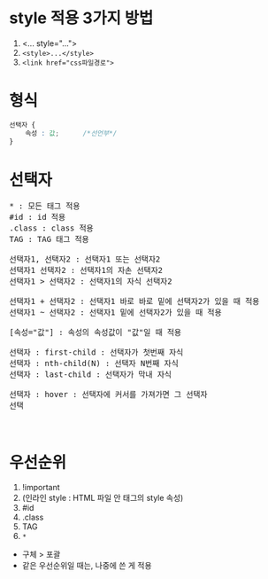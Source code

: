 # style 적용 3가지 방법
1. <... style="...">
2. `<style>...</style>`
3. `<link href="css파일경로">`

# 형식
```css
선택자 {
    속성 : 값;      /*선언부*/
}
```

# 선택자
<pre>
* : 모든 태그 적용
#id : id 적용
.class : class 적용
TAG : TAG 태그 적용

선택자1, 선택자2 : 선택자1 또는 선택자2
선택자1 선택자2 : 선택자1의 자손 선택자2
선택자1 > 선택자2 : 선택자1의 자식 선택자2

선택자1 + 선택자2 : 선택자1 바로 바로 밑에 선택자2가 있을 때 적용
선택자1 ~ 선택자2 : 선택자1 밑에 선택자2가 있을 때 적용

[속성="값"] : 속성의 속성값이 "값"일 때 적용

선택자 : first-child : 선택자가 첫번째 자식
선택자 : nth-child(N) : 선택자 N번째 자식
선택자 : last-child : 선택자가 막내 자식

선택자 : hover : 선택자에 커서를 가져가면 그 선택자
선택


</pre>

# 우선순위
1. !important
2. (인라인 style : HTML 파일 안 태그의 style 속성)
2. #id
3. .class
4. TAG
5. `*`
- 구체 > 포괄
- 같은 우선순위일 때는, 나중에 쓴 게 적용
